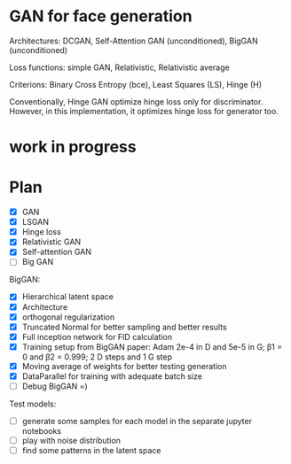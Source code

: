 # GAN for face generation
Architectures: 
DCGAN, 
Self-Attention GAN (unconditioned), 
BigGAN (unconditioned)

Loss functions: 
simple GAN, Relativistic, Relativistic average

Criterions: Binary Cross Entropy (bce), Least Squares (LS), Hinge (H)

Conventionally, Hinge GAN optimize hinge loss only for discriminator. 
However, in this implementation, it optimizes hinge loss for generator too.

# work in progress

# Plan
- [x] GAN
- [x] LSGAN
- [x] Hinge loss
- [x] Relativistic GAN
- [x] Self-attention GAN
- [ ] Big GAN

BigGAN:
- [x] Hierarchical latent space
- [x] Architecture
- [x] orthogonal regularization
- [x] Truncated Normal for better sampling and better results
- [x] Full inception network for FID calculation
- [x] Training setup from BigGAN paper:
Adam 2e-4 in D and 5e-5 in G; β1 = 0 and β2 = 0.999; 2 D steps and 1 G step
- [x] Moving average of weights for better testing generation
- [x] DataParallel for training with adequate batch size
- [ ] Debug BigGAN =)

Test models:
- [ ] generate some samples for each model in the separate jupyter notebooks
- [ ] play with noise distribution
- [ ] find some patterns in the latent space